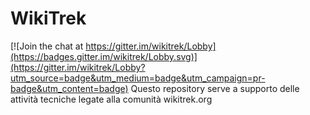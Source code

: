 # WikiTrek

[![Join the chat at https://gitter.im/wikitrek/Lobby](https://badges.gitter.im/wikitrek/Lobby.svg)](https://gitter.im/wikitrek/Lobby?utm_source=badge&utm_medium=badge&utm_campaign=pr-badge&utm_content=badge)
Questo repository serve a supporto delle attività tecniche legate alla comunità wikitrek.org

